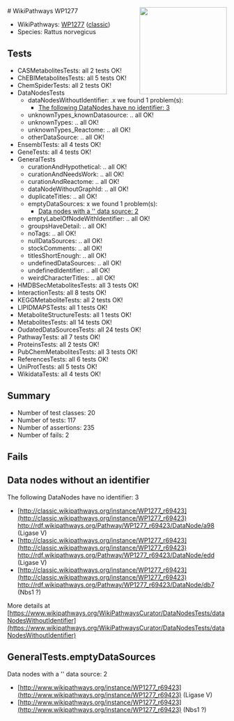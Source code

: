 <img style="float: right; width: 200px" src="https://upload.wikimedia.org/wikipedia/commons/thumb/8/83/Wplogo_with_text_500.png/640px-Wplogo_with_text_500.png" />
# WikiPathways WP1277

* WikiPathways: [WP1277](https://wikipathways.org/pathways/WP1277) ([classic](https://classic.wikipathways.org/instance/WP1277))
* Species: Rattus norvegicus
## Tests
* CASMetabolitesTests: all 2 tests OK!
* ChEBIMetabolitesTests: all 5 tests OK!
* ChemSpiderTests: all 2 tests OK!
* DataNodesTests
    * dataNodesWithoutIdentifier: .x we found 1 problem(s):
        * [The following DataNodes have no identifier: 3](#d2d32fa2)
    * unknownTypes_knownDatasource: .. all OK!
    * unknownTypes: .. all OK!
    * unknownTypes_Reactome: .. all OK!
    * otherDataSource: .. all OK!
* EnsemblTests: all 4 tests OK!
* GeneTests: all 4 tests OK!
* GeneralTests
    * curationAndHypothetical: .. all OK!
    * curationAndNeedsWork: .. all OK!
    * curationAndReactome: .. all OK!
    * dataNodeWithoutGraphId: .. all OK!
    * duplicateTitles: .. all OK!
    * emptyDataSources: x we found 1 problem(s):
        * [Data nodes with a '' data source: 2](#3d121fcd)
    * emptyLabelOfNodeWithIdentifier: .. all OK!
    * groupsHaveDetail: .. all OK!
    * noTags: .. all OK!
    * nullDataSources: .. all OK!
    * stockComments: .. all OK!
    * titlesShortEnough: .. all OK!
    * undefinedDataSources: .. all OK!
    * undefinedIdentifier: .. all OK!
    * weirdCharacterTitles: .. all OK!
* HMDBSecMetabolitesTests: all 3 tests OK!
* InteractionTests: all 8 tests OK!
* KEGGMetaboliteTests: all 2 tests OK!
* LIPIDMAPSTests: all 1 tests OK!
* MetaboliteStructureTests: all 1 tests OK!
* MetabolitesTests: all 14 tests OK!
* OudatedDataSourcesTests: all 24 tests OK!
* PathwayTests: all 7 tests OK!
* ProteinsTests: all 2 tests OK!
* PubChemMetabolitesTests: all 3 tests OK!
* ReferencesTests: all 6 tests OK!
* UniProtTests: all 5 tests OK!
* WikidataTests: all 4 tests OK!


## Summary

* Number of test classes: 20
* Number of tests: 117
* Number of assertions: 235
* Number of fails: 2

## Fails

<a name="d2d32fa2" />

## Data nodes without an identifier

The following DataNodes have no identifier: 3

* [http://classic.wikipathways.org/instance/WP1277_r69423](http://classic.wikipathways.org/instance/WP1277_r69423) http://rdf.wikipathways.org/Pathway/WP1277_r69423/DataNode/a98 (Ligase V)
* [http://classic.wikipathways.org/instance/WP1277_r69423](http://classic.wikipathways.org/instance/WP1277_r69423) http://rdf.wikipathways.org/Pathway/WP1277_r69423/DataNode/edd (Ligase V)
* [http://classic.wikipathways.org/instance/WP1277_r69423](http://classic.wikipathways.org/instance/WP1277_r69423) http://rdf.wikipathways.org/Pathway/WP1277_r69423/DataNode/db7 (Nbs1 ?)


More details at [https://www.wikipathways.org/WikiPathwaysCurator/DataNodesTests/dataNodesWithoutIdentifier](https://www.wikipathways.org/WikiPathwaysCurator/DataNodesTests/dataNodesWithoutIdentifier)

<a name="3d121fcd" />

## GeneralTests.emptyDataSources

Data nodes with a '' data source: 2

* [http://www.wikipathways.org/instance/WP1277_r69423](http://www.wikipathways.org/instance/WP1277_r69423) (Ligase V)
* [http://www.wikipathways.org/instance/WP1277_r69423](http://www.wikipathways.org/instance/WP1277_r69423) (Nbs1 ?)


